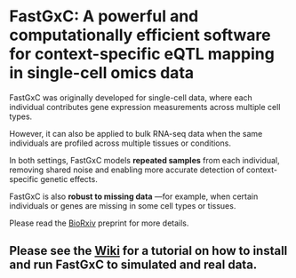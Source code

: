 # FastGxC: A powerful and computationally efficient software for context-specific eQTL mapping in single-cell omics data 

FastGxC was originally developed for single-cell data, where each individual contributes gene expression measurements across multiple cell types. 

However, it can also be applied to bulk RNA-seq data when the same individuals are profiled across multiple tissues or conditions. 

In both settings, FastGxC models **repeated samples** from each individual, removing shared noise and enabling more accurate detection of context-specific genetic effects.

FastGxC is also **robust to missing data** —for example, when certain individuals or genes are missing in some cell types or tissues.

Please read the [BioRxiv](https://www.biorxiv.org/content/10.1101/2021.06.17.448889v2) preprint for more details. 

<!-- Extended data with FastGxC results on GTEx, OneK1K, and CLUES cohorts can be found [here](https://zenodo.org/record/5015123#.YNJ1WpNKjOR) -->


## Please see the [Wiki](https://github.com/BalliuLab/FastGxC/wiki) for a tutorial on how to install and run FastGxC to simulated and real data.



